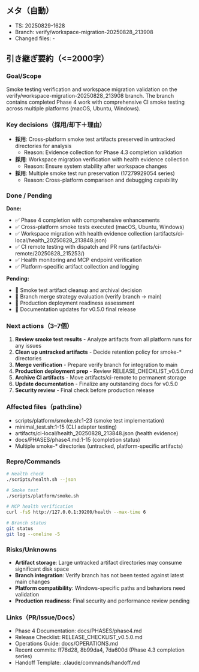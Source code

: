 ## メタ（自動）
- TS: 20250829-1628
- Branch: verify/workspace-migration-20250828_213908
- Changed files: -

## 引き継ぎ要約（<=2000字）

### Goal/Scope
Smoke testing verification and workspace migration validation on the verify/workspace-migration-20250828_213908 branch. The branch contains completed Phase 4 work with comprehensive CI smoke testing across multiple platforms (macOS, Ubuntu, Windows).

### Key decisions（採用/却下＋理由）
- **採用**: Cross-platform smoke test artifacts preserved in untracked directories for analysis
  - Reason: Evidence collection for Phase 4.3 completion validation
- **採用**: Workspace migration verification with health evidence collection  
  - Reason: Ensure system stability after workspace changes
- **採用**: Multiple smoke test run preservation (17279929054 series)
  - Reason: Cross-platform comparison and debugging capability

### Done / Pending
**Done:**
- ✅ Phase 4 completion with comprehensive enhancements
- ✅ Cross-platform smoke tests executed (macOS, Ubuntu, Windows)
- ✅ Workspace migration with health evidence collection (artifacts/ci-local/health_20250828_213848.json)
- ✅ CI remote testing with dispatch and PR runs (artifacts/ci-remote/20250828_215253/)
- ✅ Health monitoring and MCP endpoint verification
- ✅ Platform-specific artifact collection and logging

**Pending:**
- 🔄 Smoke test artifact cleanup and archival decision
- 🔄 Branch merge strategy evaluation (verify branch → main)
- 🔄 Production deployment readiness assessment
- 🔄 Documentation updates for v0.5.0 final release

### Next actions（3–7個）
1. **Review smoke test results** - Analyze artifacts from all platform runs for any issues
2. **Clean up untracked artifacts** - Decide retention policy for smoke-* directories
3. **Merge verification** - Prepare verify branch for integration to main
4. **Production deployment prep** - Review RELEASE_CHECKLIST_v0.5.0.md
5. **Archive CI artifacts** - Move artifacts/ci-remote to permanent storage
6. **Update documentation** - Finalize any outstanding docs for v0.5.0
7. **Security review** - Final check before production release

### Affected files（path:line）
- scripts/platform/smoke.sh:1-23 (smoke test implementation)
- minimal_test.sh:1-15 (CLI adapter testing)
- artifacts/ci-local/health_20250828_213848.json (health evidence)
- docs/PHASES/phase4.md:1-15 (completion status)
- Multiple smoke-* directories (untracked, platform-specific artifacts)

### Repro/Commands
```bash
# Health check
./scripts/health.sh --json

# Smoke test
./scripts/platform/smoke.sh

# MCP health verification
curl -fsS http://127.0.0.1:39200/health --max-time 6

# Branch status
git status
git log --oneline -5
```

### Risks/Unknowns
- **Artifact storage**: Large untracked artifact directories may consume significant disk space
- **Branch integration**: Verify branch has not been tested against latest main changes
- **Platform compatibility**: Windows-specific paths and behaviors need validation
- **Production readiness**: Final security and performance review pending

### Links（PR/Issue/Docs）
- Phase 4 Documentation: docs/PHASES/phase4.md
- Release Checklist: RELEASE_CHECKLIST_v0.5.0.md
- Operations Guide: docs/OPERATIONS.md
- Recent commits: ff76d28, 8b99da4, 7da600d (Phase 4.3 completion series)
- Handoff Template: .claude/commands/handoff.md